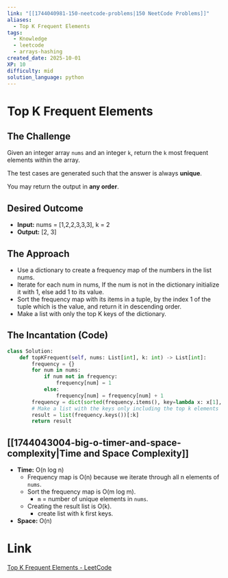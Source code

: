 ```yaml
---
link: "[[1744040981-150-neetcode-problems|150 NeetCode Problems]]"
aliases:
  - Top K Frequent Elements
tags:
  - Knowledge
  - leetcode
  - arrays-hashing
created_date: 2025-10-01
XP: 10
difficulty: mid
solution_language: python
---
```

# Top K Frequent Elements
## The Challenge
Given an integer array `nums` and an integer `k`, return the `k` most frequent elements within the array.

The test cases are generated such that the answer is always **unique**.

You may return the output in **any order**.
## Desired Outcome
- **Input:** nums = [1,2,2,3,3,3], k = 2
- **Output:** [2, 3]
## The Approach
- Use a dictionary to create a frequency map of the numbers in the list nums.
- Iterate for each num in nums, If the num is not in the dictionary initialize it with 1, else add 1 to its value.
- Sort the frequency map with its items in a tuple, by the index 1 of the tuple which is the value, and return it in descending order.
- Make a list with only the top K keys of the dictionary.
## The Incantation (Code)
```python
class Solution:
    def topKFrequent(self, nums: List[int], k: int) -> List[int]:
        frequency = {}
        for num in nums:
            if num not in frequency:
                frequency[num] = 1
            else:
                frequency[num] = frequency[num] + 1
        frequency = dict(sorted(frequency.items(), key=lambda x: x[1], reverse=True))
        # Make a list with the keys only including the top k elements
        result = list(frequency.keys())[:k]
        return result
```
## [[1744043004-big-o-timer-and-space-complexity|Time and Space Complexity]]
- **Time:** O(n log n)
	- Frequency map is O(n) because we iterate through all n elements of `nums`.
	- Sort the frequency map is O(m log m).
		- `m` = number of unique elements in `nums`.
	- Creating the result list is O(k).
		- create list with k first keys.
- **Space:** O(n)
# Link
[Top K Frequent Elements - LeetCode](https://leetcode.com/problems/top-k-frequent-elements/description/)
